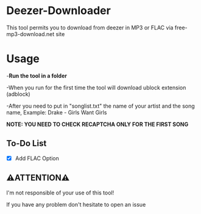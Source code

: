 # Deezer-Downloader
 This tool permits you to download from deezer in MP3 or FLAC via free-mp3-download.net site

# **Usage**
-**Run the tool in a folder**

-When you run for the first time the tool will download ublock extension (adblock)

-After you need to put in "songlist.txt" the name of your artist and the song name, 
Example: Drake - Girls Want Girls


**NOTE: YOU NEED TO CHECK RECAPTCHA ONLY FOR THE FIRST SONG**

## To-Do List

- [x] Add FLAC Option

## **⚠️ATTENTION⚠️**

I'm not responsible of your use of this tool! 

If you have any problem don't hesitate to open an issue




